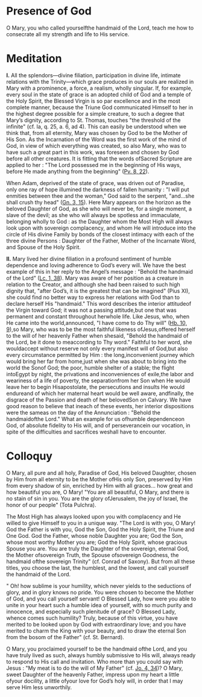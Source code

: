 # Presence of God

O Mary, you who called yourselfthe handmaid of the Lord, teach me how to consecrate all my strength and life to His service.

# Meditation

**I.** All the splendors—divine filiation, participation in divine life, intimate relations with the Trinity—which grace produces in our souls are realized in Mary with a prominence, a force, a realism, wholly singular. If, for example, every soul in the state of grace is an adopted child of God and a temple of the Holy Spirit, the Blessed Virgin is so par excellence and in the most complete manner, because the Triune God communicated Himself to her in the highest degree possible for a simple creature, to such a degree that Mary’s dignity, according to St. Thomas, touches "the threshold of the infinite" (cf. Ia, q. 25, a. 6, ad 4). This can easily be understood when we think that, from all eternity, Mary was chosen by God to be the Mother of His Son. As the Incarnation of the Word was the first work of the mind of God, in view of which everything was created, so also Mary, who was to have such a great part in this work, was foreseen and chosen by God before all other creatures. It is fitting that the words ofSacred Scripture are applied to her : "The Lord possessed me in the beginning of His ways, before He made anything from the beginning" ([Pv. 8, 22](https://vulgata.online/bible/Pv.8?ed=DR2&vfn=DR2.Pv.8.22:vs)).

When Adam, deprived of the state of grace, was driven out of Paradise, only one ray of hope illumined the darkness of fallen humanity : "I will put enmities between thee and the woman," God said to the serpent, "and...she shall crush thy head" ([Gn. 3, 15](https://vulgata.online/bible/Gn.3?ed=DR2&vfn=DR2.Gn.3.15:vs)). Here Mary appears on the horizon as the beloved Daughter of God, as she who will never be, for a single moment, a slave of the devil; as she who will always be spotless and immaculate, belonging wholly to God : as the Daughter whom the Most High will always look upon with sovereign complacency, and whom He will introduce into the circle of His divine Family by bonds of the closest intimacy with each of the three divine Persons : Daughter of the Father, Mother of the Incarnate Word, and Spouse of the Holy Spirit.

**II.** Mary lived her divine filiation in a profound sentiment of humble dependence and loving adherence to God’s every will. We have the best example of this in her reply to the Angel’s message : "Behold the handmaid of the Lord" ([Lc. 1, 38](https://vulgata.online/bible/Lc.1?ed=DR2&vfn=DR2.Lc.1.38:vs)). Mary was aware of her position as a creature in relation to the Creator, and although she had been raised to such high dignity that, "after God’s, it is the greatest that can be imagined" (Pius XI), she could find no better way to express her relations with God than to declare herself His "handmaid." This word describes the interior attitudeof the Virgin toward God; it was not a passing attitude,but one that was permanent and constant throughout herwhole life. Like Jesus, who, when He came into the world,announced, "I have come to do Thy will" ([Hb. 10, 9](https://vulgata.online/bible/Hb.10?ed=DR2&vfn=DR2.Hb.10.9:vs)),so Mary, who was to be the most faithful likeness ofJesus,offered herself to the will of her heavenly Father when shesaid, "Behold the handmaid of the Lord, be it done to meaccording to Thy word." Faithful to her word, she wouldaccept without reserve not only every manifest will of God,but also every circumstance permitted by Him : the long,inconvenient journey which would bring her far from home,just when she was about to bring into the world the Sonof God; the poor, humble shelter of a stable; the flight intoEgypt by night, the privations and inconveniences of exile,the labor and weariness of a life of poverty, the separationfrom her Son when He would leave her to begin Hisapostolate, the persecutions and insults He would endureand of which her maternal heart would be well aware, andfinally, the disgrace of the Passion and death of her belovedSon on Calvary. We have good reason to believe that ineach of these events, her interior dispositions were the sameas on the day of the Annunciation : "Behold the handmaidofthe Lord." What an example for us ofhumble dependenceon God, of absolute fidelity to His will, and of perseverancein our vocation, in spite of the difficulties and sacrifices weshall have to encounter.

# Colloquy

O Mary, all pure and all holy, Paradise of God, His beloved Daughter, chosen by Him from all eternity to be the Mother ofHis only Son, preserved by Him from every shadow of sin, enriched by Him with all graces... how great and how beautiful you are, O Mary! "You are all beautiful, O Mary, and there is no stain of sin in you. You are the glory ofJerusalem, the joy of Israel, the honor of our people" (Tota Pulchra).

The Most High has always looked upon you with complacency and He willed to give Himself to you in a unique way. "The Lord is with you, O Mary! God the Father is with you, God the Son, God the Holy Spirit, the Triune and One God. God the Father, whose noble Daughter you are; God the Son, whose most worthy Mother you are; God the Holy Spirit, whose gracious Spouse you are. You are truly the Daughter of the sovereign, eternal God, the Mother ofsovereign Truth, the Spouse ofsovereign Goodness, the handmaid ofthe sovereign Trinity" (cf. Conrad of Saxony). But from all these titles, you choose the last, the humblest, and the lowest, and call yourself the handmaid of the Lord.

" Oh! how sublime is your humility, which never yields to the seductions of glory, and in glory knows no pride. You were chosen to become the Mother of God, and you call yourself servant! O Blessed Lady, how were you able to unite in your heart such a humble idea of yourself, with so much purity and innocence, and especially such plenitude of grace? O Blessed Lady, whence comes such humility? Truly, because of this virtue, you have merited to be looked upon by God with extraordinary love; and you have merited to charm the King with your beauty, and to draw the eternal Son from the bosom of the Father" (cf. St. Bernard).

O Mary, you proclaimed yourself to be the handmaid ofthe Lord, and you have truly lived as such, always humbly submissive to His will, always ready to respond to His call and invitation. Who more than you could say with Jesus : "My meat is to do the will of My Father" (cf. [Jo. 4, 34](https://vulgata.online/bible/Jo.4?ed=DR2&vfn=DR2.Jo.4.34:vs))? O Mary, sweet Daughter of the heavenly Father, impress upon my heart a little ofyour docility, a little ofyour love for God’s holy will, in order that I may serve Him less unworthily.

